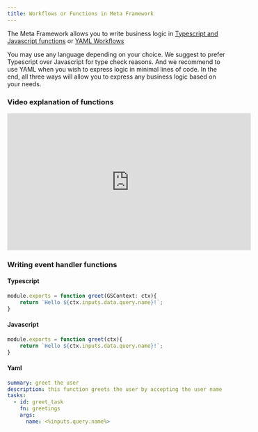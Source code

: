 ```yaml
---
title: Workflows or Functions in Meta Framework
---
```


The Meta Framework allows you to write business logic in [Typescript and Javascript functions](/docs/microservices-framework/workflows/native-language-functions.md) or [YAML Workflows](./yaml-workflows/overview.md)

You may use any language depending on your choice. We suggest to prefer Typescript over Javascript for type check reasons. And we recommend to use YAML when you wish to express logic in minimal lines of code. In the end, all three ways will allow you to express any business logic based on  your needs.


### Video explanation of functions

<div style={{ margin: '20px auto', textAlign: 'center' }}>
  <iframe width="560" height="315" src="https://www.youtube.com/embed/66TxoXEPKUc" frameBorder="0" allowFullScreen></iframe>
</div>

### Writing event handler functions
#### Typescript
```typescript
module.exports = function greet(GSContext: ctx){
    return `Hello ${ctx.inputs.data.query.name}!`;
}
```
#### Javascript
```javascript
module.exports = function greet(ctx){
    return `Hello ${ctx.inputs.data.query.name}!`;
}
```

#### Yaml
```yaml
summary: greet the user
description: this function greets the user by accepting the user name
tasks:
  - id: greet_task
    fn: greetings
    args:
      name: <%inputs.query.name%>
```